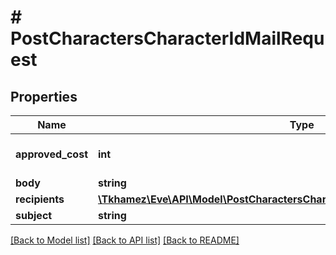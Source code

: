 # # PostCharactersCharacterIdMailRequest

## Properties

Name | Type | Description | Notes
------------ | ------------- | ------------- | -------------
**approved_cost** | **int** |  | [optional] [default to 0]
**body** | **string** |  |
**recipients** | [**\Tkhamez\Eve\API\Model\PostCharactersCharacterIdMailRequestRecipientsInner[]**](PostCharactersCharacterIdMailRequestRecipientsInner.md) |  |
**subject** | **string** |  |

[[Back to Model list]](../../README.md#models) [[Back to API list]](../../README.md#endpoints) [[Back to README]](../../README.md)
